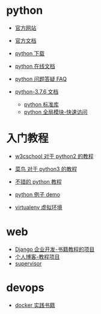 <!--ts-->
<!--te-->

# python

- [官方网站](https://www.python.org/)
- [官方文档](https://www.python.org/doc/)
- [python 下载](https://www.python.org/downloads/)
- [python 在线文档](https://docs.python.org/3/)
- [python 问题答疑 FAQ](https://docs.python.org/3/faq/)

- [python-3.7.6 文档](https://docs.python.org/3.7/index.html)

  - [python 标准库](https://docs.python.org/3.7/library/index.html)
  - [python 全局模块-快速访问](https://docs.python.org/3.7/py-modindex.html)

# 入门教程

- [w3cschool 对于 python2 的教程](https://www.w3cschool.cn/python/)
- [菜鸟 对于 python3 的教程](https://www.runoob.com/python3/python3-tutorial.html)

- [不错的 python 教程](https://github.com/TwoWater/Python)
- [python 例子 demo](https://github.com/geekcomputers/Python)

- [virtualenv 虚拟环境](https://github.com/pypa/virtualenv)

# web

- [Django 企业开发-书籍教程的项目](https://github.com/the5fire/typeidea)
- [个人博客-教程项目](https://github.com/stacklens/django_blog_tutorial)
- [supervisor](https://github.com/Supervisor/supervisor)

# devops

- [docker 实践书籍](https://github.com/yeasy/docker_practice)
